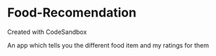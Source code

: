 # Food-Recomendation
Created with CodeSandbox

An app which tells you the different food item and my ratings for them 
